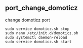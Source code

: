 ## port_change_domoticz
change domoticz port

```
sudo service domoticz.sh stop
sudo nano /etc/init.d/domoticz.sh
sudo systemctl daemon-reload
sudo service domoticz.sh start
```
